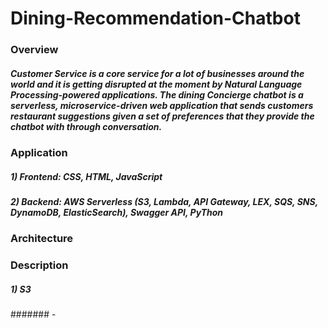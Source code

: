 # Dining-Recommendation-Chatbot

### Overview
##### Customer Service is a core service for a lot of businesses around the world and it is getting disrupted at the moment by Natural Language Processing-powered applications. The dining Concierge chatbot is a serverless, microservice-driven web application that sends customers restaurant suggestions given a set of preferences that they provide the chatbot with through conversation. 

### Application
##### 1) Frontend: CSS, HTML, JavaScript
##### 2) Backend: AWS Serverless (S3, Lambda, API Gateway, LEX, SQS, SNS, DynamoDB, ElasticSearch), Swagger API, PyThon

### Architecture

### Description
##### 1) S3
####### - 
